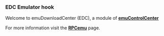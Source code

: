### EDC Emulator hook

Welcome to emuDownloadCenter (EDC), a module of [**emuControlCenter**](https://github.com/PhoenixInteractiveNL/emuControlCenter/wiki/)

For more information visit the [**RPCemu**](https://github.com/PhoenixInteractiveNL/emuDownloadCenter/wiki/Emulator-rpcemu#menu) page.

